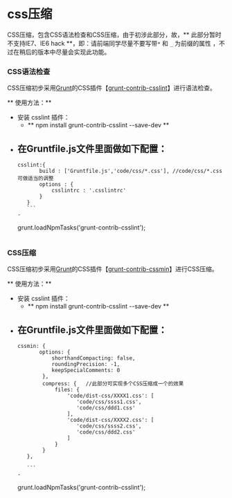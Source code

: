 # css压缩

CSS压缩，包含CSS语法检查和CSS压缩，由于初涉此部分，故，** 此部分暂时不支持IE7、IE6 hack **，即：请前端同学尽量不要写带```*``` 和 ```_``` 为前缀的属性 ，不过在稍后的版本中尽量会实现此功能。

### CSS语法检查

CSS压缩初步采用[Grunt](http://gruntjs.com/)的CSS插件【[grunt-contrib-csslint](https://www.npmjs.com/package/grunt-contrib-csslint)】进行语法检查。

** 使用方法：**
+ 安装 csslint 插件：
  - ** npm install grunt-contrib-csslint --save-dev ** 
+ 在Gruntfile.js文件里面做如下配置：
    - 
     ```
     csslint:{
			build : ['Gruntfile.js','code/css/*.css'], //code/css/*.css 可做适当的调整
			options : {
				csslintrc : '.csslintrc'
			}
		}
        ```
    - 
    ```
    grunt.loadNpmTasks('grunt-contrib-csslint');
    ```
  
### CSS压缩

CSS压缩初步采用[Grunt](http://gruntjs.com/)的CSS插件【[grunt-contrib-cssmin](https://www.npmjs.com/package/grunt-contrib-cssmin)】进行CSS压缩。  

** 使用方法：**
+ 安装 csslint 插件：
  - ** npm install grunt-contrib-csslint --save-dev ** 
+ 在Gruntfile.js文件里面做如下配置：
    - 
     ```
     cssmin: {
			options: {  
            	shorthandCompacting: false,
    			roundingPrecision: -1,
    			keepSpecialComments: 0 
	         },  
	         compress: {   //此部分可实现多个CSS压缩成一个的效果
	             files: {  
	                 'code/dist-css/XXXX1.css': [
	                 	'code/css/ssss1.css',
	                 	'code/css/ddd1.css' 
	                 ],
                     'code/dist-css/XXXX2.css': [
	                 	'code/css/ssss2.css',
	                 	'code/css/ddd2.css' 
	                 ]
	             }  
	         }  
		},
		
        ```
    - 
    ```
   grunt.loadNpmTasks('grunt-contrib-csslint');
    ```